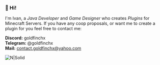 ### 👋 Hi! 

I'm Ivan, a *Java Developer* and *Game Designer* who creates *Plugins* for Minecraft Servers.
If you have any coop proposals, or want me to create a plugin for you feel free to contact me:

**Discord:** goldfinchx  
**Telegram:** @goldfinchx  
**Mail:** contact.goldfinchx@yahoo.com 

![N|Solid](https://i.imgur.com/NxHmq4b.png)
